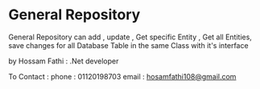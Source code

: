 # General Repository
General  Repository can add  , update   , Get  specific Entity   , Get all Entities, save changes  for all Database Table  in  the  same Class  with it's interface  

by Hossam Fathi :  .Net developer 

To  Contact : 
    phone :  01120198703 
    email :  hosamfathi108@gmail.com
    

